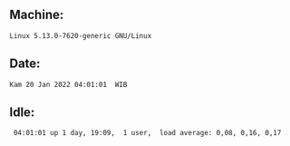 ## Machine:
```
Linux 5.13.0-7620-generic GNU/Linux
```
## Date:
```
Kam 20 Jan 2022 04:01:01  WIB
```
## Idle:
```
 04:01:01 up 1 day, 19:09,  1 user,  load average: 0,08, 0,16, 0,17
```
